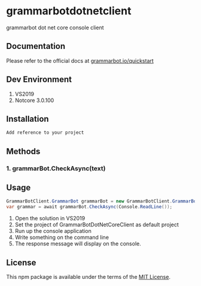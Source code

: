# grammarbotdotnetclient
grammarbot dot net core console client


## Documentation

Please refer to the official docs at [grammarbot.io/quickstart](https://www.grammarbot.io/quickstart)

## Dev Environment
1. VS2019
2. Notcore 3.0.100

## Installation

```csharp
Add reference to your project
```


## Methods

### 1. grammarBot.CheckAsync(text)

## Usage

```csharp
GrammarBotClient.GrammarBot grammarBot = new GrammarBotClient.GrammarBot(new GrammarBotClient.ApiConfig());
var grammar = await grammarBot.CheckAsync(Console.ReadLine());
```
1. Open the solution in VS2019
2. Set the project of GrammarBotDotNetCoreClient as default project
3. Run up the console application
4. Write something on the command line
5. The response message will display on the console.


## License

This npm package is available under the terms of the [MIT License](http://opensource.org/licenses/MIT).

